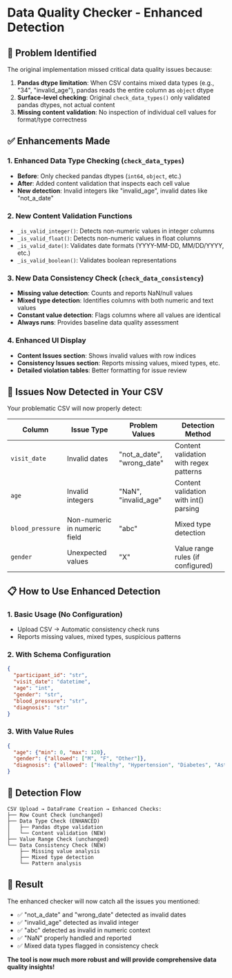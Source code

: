 # Data Quality Checker - Enhanced Detection

## 🔧 **Problem Identified**

The original implementation missed critical data quality issues because:

1. **Pandas dtype limitation**: When CSV contains mixed data types (e.g., "34", "invalid_age"), pandas reads the entire column as `object` dtype
2. **Surface-level checking**: Original `check_data_types()` only validated pandas dtypes, not actual content
3. **Missing content validation**: No inspection of individual cell values for format/type correctness

## ✅ **Enhancements Made**

### 1. **Enhanced Data Type Checking** (`check_data_types`)
- **Before**: Only checked pandas dtypes (`int64`, `object`, etc.)
- **After**: Added content validation that inspects each cell value
- **New detection**: Invalid integers like "invalid_age", invalid dates like "not_a_date"

### 2. **New Content Validation Functions**
- `_is_valid_integer()`: Detects non-numeric values in integer columns
- `_is_valid_float()`: Detects non-numeric values in float columns  
- `_is_valid_date()`: Validates date formats (YYYY-MM-DD, MM/DD/YYYY, etc.)
- `_is_valid_boolean()`: Validates boolean representations

### 3. **New Data Consistency Check** (`check_data_consistency`)
- **Missing value detection**: Counts and reports NaN/null values
- **Mixed type detection**: Identifies columns with both numeric and text values
- **Constant value detection**: Flags columns where all values are identical
- **Always runs**: Provides baseline data quality assessment

### 4. **Enhanced UI Display**
- **Content Issues section**: Shows invalid values with row indices
- **Consistency Issues section**: Reports missing values, mixed types, etc.
- **Detailed violation tables**: Better formatting for issue review

## 🎯 **Issues Now Detected in Your CSV**

Your problematic CSV will now properly detect:

| Column | Issue Type | Problem Values | Detection Method |
|--------|------------|----------------|------------------|
| `visit_date` | Invalid dates | "not_a_date", "wrong_date" | Content validation with regex patterns |
| `age` | Invalid integers | "NaN", "invalid_age" | Content validation with int() parsing |
| `blood_pressure` | Non-numeric in numeric field | "abc" | Mixed type detection |
| `gender` | Unexpected values | "X" | Value range rules (if configured) |

## 📋 **How to Use Enhanced Detection**

### 1. **Basic Usage** (No Configuration)
- Upload CSV → Automatic consistency check runs
- Reports missing values, mixed types, suspicious patterns

### 2. **With Schema Configuration**
```json
{
  "participant_id": "str",
  "visit_date": "datetime", 
  "age": "int",
  "gender": "str",
  "blood_pressure": "str",
  "diagnosis": "str"
}
```

### 3. **With Value Rules**
```json
{
  "age": {"min": 0, "max": 120},
  "gender": {"allowed": ["M", "F", "Other"]},
  "diagnosis": {"allowed": ["Healthy", "Hypertension", "Diabetes", "Asthma"]}
}
```

## 🔄 **Detection Flow**

```
CSV Upload → DataFrame Creation → Enhanced Checks:
├── Row Count Check (unchanged)
├── Data Type Check (ENHANCED)
│   ├── Pandas dtype validation  
│   └── Content validation (NEW)
├── Value Range Check (unchanged)
└── Data Consistency Check (NEW)
    ├── Missing value analysis
    ├── Mixed type detection  
    └── Pattern analysis
```

## 🚀 **Result**

The enhanced checker will now catch all the issues you mentioned:
- ✅ "not_a_date" and "wrong_date" detected as invalid dates
- ✅ "invalid_age" detected as invalid integer  
- ✅ "abc" detected as invalid in numeric context
- ✅ "NaN" properly handled and reported
- ✅ Mixed data types flagged in consistency check

**The tool is now much more robust and will provide comprehensive data quality insights!**